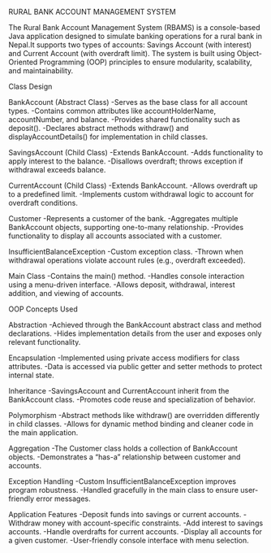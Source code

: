 RURAL BANK ACCOUNT MANAGEMENT SYSTEM

The Rural Bank Account Management System (RBAMS) is a console-based Java application designed to simulate banking operations for a rural bank in Nepal.It supports two types of accounts: Savings Account (with interest) and Current Account (with overdraft limit). The system is built using Object-Oriented Programming (OOP) principles to ensure modularity, scalability, and maintainability.

Class Design

BankAccount (Abstract Class)
-Serves as the base class for all account types.
-Contains common attributes like accountHolderName, accountNumber, and balance.
-Provides shared functionality such as deposit().
-Declares abstract methods withdraw() and displayAccountDetails() for implementation in child classes.

SavingsAccount (Child Class)
-Extends BankAccount.
-Adds functionality to apply interest to the balance.
-Disallows overdraft; throws exception if withdrawal exceeds balance.

CurrentAccount (Child Class)
-Extends BankAccount.
-Allows overdraft up to a predefined limit.
-Implements custom withdrawal logic to account for overdraft conditions.

Customer
-Represents a customer of the bank.
-Aggregates multiple BankAccount objects, supporting one-to-many relationship.
-Provides functionality to display all accounts associated with a customer.

InsufficientBalanceException
-Custom exception class.
-Thrown when withdrawal operations violate account rules (e.g., overdraft exceeded).

Main Class
-Contains the main() method.
-Handles console interaction using a menu-driven interface.
-Allows deposit, withdrawal, interest addition, and viewing of accounts.

 
OOP Concepts Used

Abstraction
-Achieved through the BankAccount abstract class and method declarations.
-Hides implementation details from the user and exposes only relevant functionality.

Encapsulation
-Implemented using private access modifiers for class attributes.
-Data is accessed via public getter and setter methods to protect internal state.

Inheritance
-SavingsAccount and CurrentAccount inherit from the BankAccount class.
-Promotes code reuse and specialization of behavior.

Polymorphism
-Abstract methods like withdraw() are overridden differently in child classes.
-Allows for dynamic method binding and cleaner code in the main application.

Aggregation
-The Customer class holds a collection of BankAccount objects.
-Demonstrates a “has-a” relationship between customer and accounts.

Exception Handling
-Custom InsufficientBalanceException improves program robustness.
-Handled gracefully in the main class to ensure user-friendly error messages.


Application Features
-Deposit funds into savings or current accounts.
-Withdraw money with account-specific constraints.
-Add interest to savings accounts.
-Handle overdrafts for current accounts.
-Display all accounts for a given customer.
-User-friendly console interface with menu selection.
